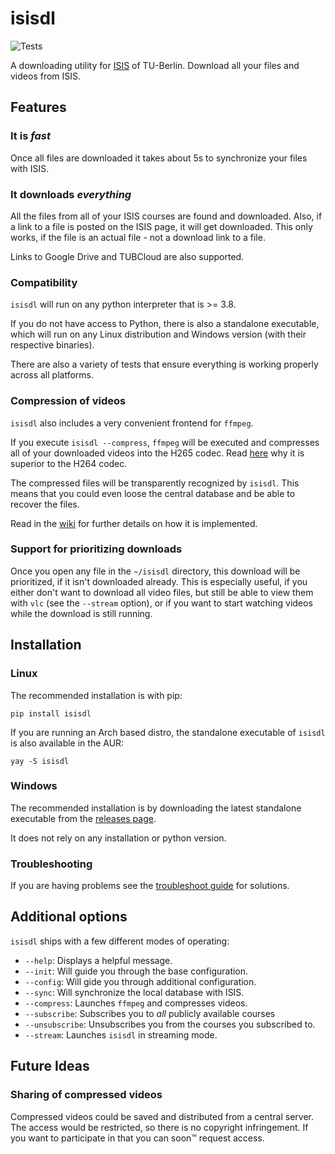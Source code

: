 # isisdl

![Tests](https://github.com/Emily3403/isisdl/actions/workflows/tests.yml/badge.svg)

A downloading utility for [ISIS](https://isis.tu-berlin.de/) of TU-Berlin. Download all your files and videos from ISIS.

## Features

### It is *fast*

Once all files are downloaded it takes about 5s to synchronize your files with ISIS.

### It downloads *everything*

All the files from all of your ISIS courses are found and downloaded. Also, if a link to a file is posted on the ISIS
page, it will get downloaded. This only works, if the file is an actual file - not a download link to a file.

Links to Google Drive and TUBCloud are also supported.

### Compatibility

`isisdl` will run on any python interpreter that is >= 3.8.

If you do not have access to Python, there is also a standalone executable, which will run on any Linux distribution and
Windows version (with their respective binaries).

There are also a variety of tests that ensure everything is working properly across all platforms.

### Compression of videos

`isisdl` also includes a very convenient frontend for `ffmpeg`. 

If you execute `isisdl --compress`, `ffmpeg` will be
executed and compresses all of your downloaded videos into the H265 codec. Read [here](https://www.boxcast.com/blog/hevc-h.265-vs.-h.264-avc-whats-the-difference) why it is superior to the H264
codec.

The compressed files will be transparently recognized by `isisdl`. This means that you could even loose the central
database and be able to recover the files.

Read in the [wiki]() for further details on how it is implemented.

### Support for prioritizing downloads

Once you open any file in the `~/isisdl` directory, this download will be prioritized, if it isn't downloaded already.
This is especially useful, if you either don't want to download all video files, but still be able to view them
with `vlc` (see the `--stream` option), or if you want to start watching videos while the download is still running.

## Installation

### Linux

The recommended installation is with pip:

```shell
pip install isisdl
```

If you are running an Arch based distro, the standalone executable of `isisdl` is also available in the AUR:

```shell
yay -S isisdl
```

### Windows

The recommended installation is by downloading the latest standalone executable from the [releases page]().

It does not rely on any installation or python version.

### Troubleshooting

If you are having problems see the
[troubleshoot guide](https://github.com/Emily3403/isisdl/wiki/Installation#help-my-install-isnt-working) for solutions.

## Additional options

`isisdl` ships with a few different modes of operating:

- `--help`: Displays a helpful message.
- `--init`: Will guide you through the base configuration.
- `--config`: Will gide you through additional configuration.
- `--sync`: Will synchronize the local database with ISIS.
- `--compress`: Launches `ffmpeg` and compresses videos.
- `--subscribe`: Subscribes you to *all* publicly available courses
- `--unsubscribe`: Unsubscribes you from the courses you subscribed to.
- `--stream`: Launches `isisdl` in streaming mode.

## Future Ideas

### Sharing of compressed videos

Compressed videos could be saved and distributed from a central server. The access would be restricted, so there is no
copyright infringement. If you want to participate in that you can soon™ request access.

